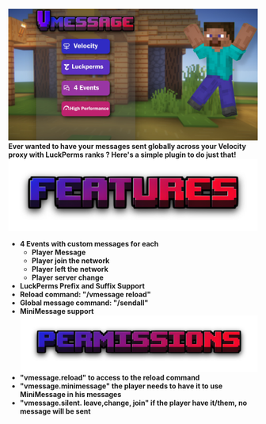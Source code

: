 ![](https://github.com/FeuSalamander/Vmessage/blob/main/src/main/resources/Vmessage_desc.jpg?raw=true)
**Ever wanted to have your messages sent globally across your Velocity proxy with LuckPerms ranks ? Here's a simple plugin to do just that!**
![](https://github.com/FeuSalamander/Vmessage/blob/main/src/main/resources/features.png?raw=true)
- **4 Events with custom messages for each**
  - **Player Message**
  - **Player join the network**
  - **Player left the network**
  - **Player server change**
- **LuckPerms Prefix and Suffix Support**
- **Reload command: "/vmessage reload"**
- **Global message command: "/sendall"**
- **MiniMessage support**
![](https://github.com/FeuSalamander/Vmessage/blob/main/src/main/resources/permissions.png?raw=true)
- **"vmessage.reload" to access to the reload command**
- **"vmessage.minimessage" the player needs to have it to use MiniMessage in his messages**
- **"vmessage.silent. leave,change, join" if the player have it/them, no message will be sent**
